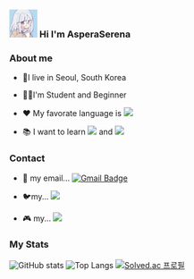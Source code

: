 ### <img src = "picture.png" width="50" height="50"> Hi I'm AsperaSerena

### About me  
  - 🏡I live in Seoul, South Korea

  - 👨‍🎓I'm Student and Beginner
  
  - ❤ My favorate language is <img src="https://img.shields.io/badge/C++-00599C?style=flat-square&logo=C%2B%2B&logoColor=white"/>
  
  - 📚 I want to learn <img src="https://img.shields.io/badge/Rust-000000?style=flat-square&logo=Rust&logoColor=white"/> and <img src="https://img.shields.io/badge/Unreal-000000?style=flat-square&logo=unrealengine&logoColor=white"/>

### Contact
  
  - 📮 my email... [![Gmail Badge](https://img.shields.io/badge/Gmail-d14836?style=flat-square&logo=Gmail&logoColor=white&link=mailto:asperaserena@gmail.com)](mailto:asperaserena@gmail.com)

  - 🐦my... [<img src="https://img.shields.io/badge/twitter-1D9BF0?style=flat-square&logo=twitter&logoColor=white"/>](https://twitter.com/Aspera_Serena)

  - 🎮 my... [<img src="https://img.shields.io/badge/Steam-000000?style=flat-square&logo=Steam&logoColor=white"/>](https://steamcommunity.com/id/yongtaeg/)

### My Stats

![GitHub stats](https://github-readme-stats.vercel.app/api?username=AsperaSerena&&show_icons=true&theme=tokyonight) ![Top Langs](https://github-readme-stats.vercel.app/api/top-langs/?username=AsperaSerena&layout=compact&theme=tokyonight)
[![Solved.ac 프로필](http://mazassumnida.wtf/api/v2/generate_badge?boj=Aspera_Serena)](https://solved.ac/Aspera_Serena)
